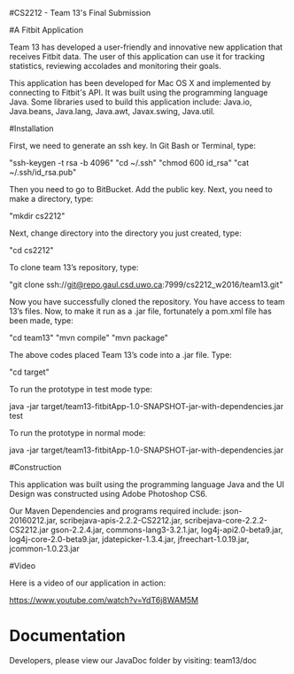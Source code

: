 #CS2212 - Team 13's Final Submission

#A Fitbit Application

Team 13 has developed a user-friendly and innovative new application that receives Fitbit data. The user of this application can use it for tracking statistics, reviewing accolades and monitoring their goals.

This application has been developed for Mac OS X and implemented by connecting to Fitbit's API. It was built using the programming language Java. Some libraries used to build this application include: Java.io, Java.beans, Java.lang, Java.awt, Javax.swing, Java.util.


#Installation

First, we need to generate an ssh key. In Git Bash or Terminal, type: 

"ssh-keygen -t rsa -b 4096" 
"cd ~/.ssh"
"chmod 600 id_rsa"
"cat ~/.ssh/id_rsa.pub"

Then you need to go to BitBucket. Add the public key.
Next, you need to make a directory, type:
				
"mkdir cs2212"

Next, change directory into the directory you just created, type:

"cd cs2212"

To clone team 13’s repository, type:

"git clone ssh://git@repo.gaul.csd.uwo.ca:7999/cs2212_w2016/team13.git"

Now you have successfully cloned the repository. You have access to team 13’s files. 
Now, to make it run as a .jar file, fortunately a pom.xml file has been made, type:

"cd team13"
"mvn compile"
"mvn package"

The above codes placed Team 13’s code into a .jar file. Type:

"cd target"
	
To run the prototype in test mode type:

java -jar target/team13-fitbitApp-1.0-SNAPSHOT-jar-with-dependencies.jar test

To run the prototype in normal mode: 

java -jar target/team13-fitbitApp-1.0-SNAPSHOT-jar-with-dependencies.jar


#Construction

This application was built using the programming language Java and the UI Design was constructed using Adobe Photoshop CS6.  

Our Maven Dependencies and programs required include: json-20160212.jar, scribejava-apis-2.2.2-CS2212.jar, scribejava-core-2.2.2-CS2212.jar gson-2.2.4.jar, commons-lang3-3.2.1.jar, log4j-api2.0-beta9.jar, log4j-core-2.0-beta9.jar, jdatepicker-1.3.4.jar, jfreechart-1.0.19.jar, jcommon-1.0.23.jar

#Video

Here is a video of our application in action:
 
https://www.youtube.com/watch?v=YdT6j8WAM5M

<h1>Documentation</h1>

Developers, please view our JavaDoc folder by visiting: team13/doc

